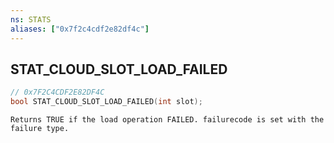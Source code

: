 ```yaml
---
ns: STATS
aliases: ["0x7f2c4cdf2e82df4c"]
---
```

## STAT_CLOUD_SLOT_LOAD_FAILED

```c
// 0x7F2C4CDF2E82DF4C
bool STAT_CLOUD_SLOT_LOAD_FAILED(int slot);
```

```
Returns TRUE if the load operation FAILED. failurecode is set with the failure type.
```

